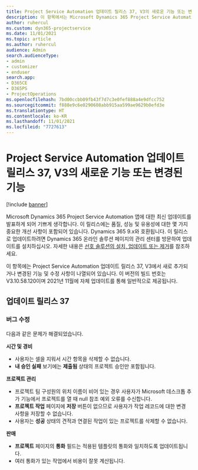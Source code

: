 ```yaml
---
title: Project Service Automation 업데이트 릴리스 37, V3의 새로운 기능 또는 변경된 기능
description: 이 항목에서는 Microsoft Dynamics 365 Project Service Automation 업데이트 릴리스 37, V3에서 사용 가능한 기능 및 수정 사항을 나열합니다.
author: ruhercul
ms.custom: dyn365-projectservice
ms.date: 11/01/2021
ms.topic: article
ms.author: ruhercul
audience: Admin
search.audienceType:
- admin
- customizer
- enduser
search.app:
- D365CE
- D365PS
- ProjectOperations
ms.openlocfilehash: 7bd00ccbb09fb43f7d7c3e0fef888a4e9dfcc752
ms.sourcegitcommit: f888e9c6e0290608abb915aa599ae9629b0efd3e
ms.translationtype: HT
ms.contentlocale: ko-KR
ms.lasthandoff: 11/01/2021
ms.locfileid: "7727613"
---
```

# <a name="whats-new-or-changed-in-project-service-automation-update-release-37-v3"></a>Project Service Automation 업데이트 릴리스 37, V3의 새로운 기능 또는 변경된 기능

[!include [banner](../includes/psa-now-project-operations.md)]

Microsoft Dynamics 365 Project Service Automation 앱에 대한 최신 업데이트를 발표하게 되어 기쁘게 생각합니다. 이 릴리스에는 품질, 성능 및 유용성에 대한 몇 가지 중요한 개선 사항이 포함되어 있습니다. Dynamics 365 9.x와 호환됩니다. 이 릴리스로 업데이트하려면 Dynamics 365 온라인 솔루션 페이지의 관리 센터를 방문하여 업데이트를 설치하십시오. 자세한 내용은 [선호 솔루션의 설치, 업데이트 또는 제거](/power-platform/admin/install-remove-preferred-solution)를 참조하세요.

이 항목에는 Project Service Automation 업데이트 릴리스 37, V3에서 새로 추가되거나 변경된 기능 및 수정 사항이 나열되어 있습니다. 이 버전의 빌드 번호는 V3.10.58.120이며 2021년 11월에 자체 업데이트를 통해 일반적으로 제공됩니다.

## <a name="update-release-37"></a>업데이트 릴리스 37

### <a name="bug-fixes"></a>버그 수정

다음과 같은 문제가 해결되었습니다.

**시간 및 경비**
- 사용자는 셀을 지워서 시간 항목을 삭제할 수 없습니다.
- **내 승인 실패** 보기에는 **제출됨** 상태의 프로젝트 승인만 포함됩니다.

**프로젝트 관리**
- 프로젝트 팀 구성원의 위치 이름이 비어 있는 경우 사용자가 Microsoft 데스크톱 추가 기능에서 프로젝트를 열 때 null 참조 예외 오류를 수신합니다.
- **프로젝트 작업** 페이지에 **저장** 버튼이 없으므로 사용자가 작업 레코드에 대한 변경 사항을 저장할 수 없습니다.
- 사용자는 **성공** 상태의 견적과 연결된 작업이 있는 프로젝트를 삭제할 수 없습니다.

**판매**
- **프로젝트** 페이지의 **통화** 필드는 적용된 템플릿의 통화와 일치하도록 업데이트됩니다.
- 여러 통화가 있는 작업에서 비용이 잘못 계산됩니다.
